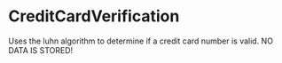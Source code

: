 # CreditCardVerification
Uses the luhn algorithm to determine if a credit card number is valid.
NO DATA IS STORED!
